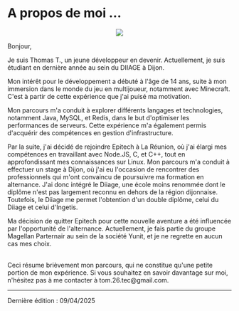 # A propos de moi ...

<p align="center">
    <img src="https://github-readme-stats.vercel.app/api?username=Twixer10&show_icons=true&count_private=true&theme=dark"/>
</p>

Bonjour,

Je suis Thomas T., un jeune développeur en devenir. Actuellement, je suis étudiant en dernière année au sein du DIIAGE à Dijon.

Mon intérêt pour le développement a débuté à l'âge de 14 ans, suite à mon immersion dans le monde du jeu en multijoueur, notamment avec Minecraft. C'est à partir de cette expérience que j'ai puisé ma motivation.

Mon parcours m'a conduit à explorer différents langages et technologies, notamment Java, MySQL, et Redis, dans le but d'optimiser les performances de serveurs. Cette expérience m'a également permis d'acquérir des compétences en gestion d'infrastructure.

Par la suite, j'ai décidé de rejoindre Epitech à La Réunion, où j'ai élargi mes compétences en travaillant avec Node.JS, C, et C++, tout en approfondissant mes connaissances sur Linux. Mon parcours m'a conduit à effectuer un stage à Dijon, où j'ai eu l'occasion de rencontrer des professionnels qui m'ont convaincu de poursuivre ma formation en alternance. J'ai donc intégré le Diiage, une école moins renommée dont le diplôme n'est pas largement reconnu en dehors de la région dijonnaise. Toutefois, le Diiage me permet l'obtention d'un double diplôme, celui du Diiage et celui d'Ingetis.

Ma décision de quitter Epitech pour cette nouvelle aventure a été influencée par l'opportunité de l'alternance. Actuellement, je fais partie du groupe Magellan Parternair au sein de la société Yunit, et je ne regrette en aucun cas mes choix.

<br>
Ceci résume brièvement mon parcours, qui ne constitue qu'une petite portion de mon expérience. Si vous souhaitez en savoir davantage sur moi, n'hésitez pas à me contacter à tom.26.tec@gmail.com.

<hr>

Dernière édition : 09/04/2025
